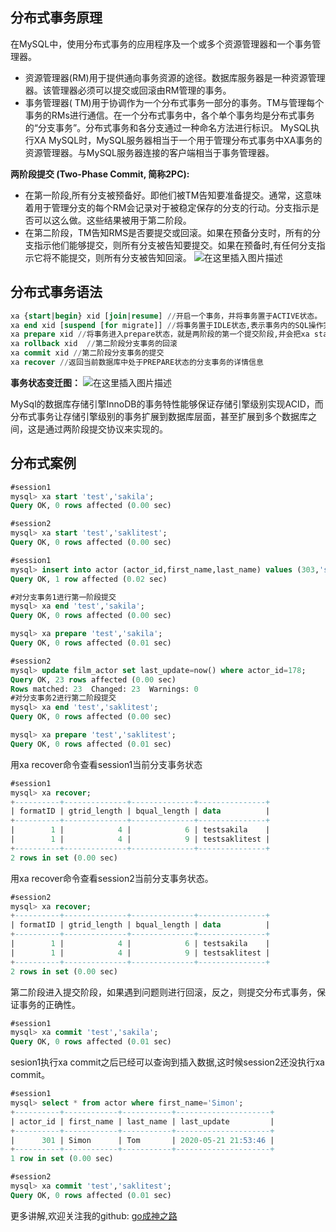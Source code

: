 ﻿## 分布式事务原理
在MySQL中，使用分布式事务的应用程序及一个或多个资源管理器和一个事务管理器。
 - 资源管理器(RM)用于提供通向事务资源的途径。数据库服务器是一种资源管理器。该管理器必须可以提交或回滚由RM管理的事务。
 - 事务管理器( TM)用于协调作为一个分布式事务一部分的事务。TM与管理每个事务的RMs进行通信。在一个分布式事务中，各个单个事务均是分布式事务的“分支事务”。分布式事务和各分支通过一种命名方法进行标识。
	MySQL执行XA MySQL时，MySQL服务器相当于一个用于管理分布式事务中XA事务的资源管理器。与MySQL服务器连接的客户端相当于事务管理器。

**两阶段提交 (Two-Phase Commit, 简称2PC):**
 - 在第一阶段,所有分支被预备好。即他们被TM告知要准备提交。通常，这意味着用于管理分支的每个RM会记录对于被稳定保存的分支的行动。分支指示是否可以这么做。这些结果被用于第二阶段。
 - 在第二阶段，TM告知RMS是否要提交或回滚。如果在预备分支时，所有的分支指示他们能够提交，则所有分支被告知要提交。如果在预备时,有任何分支指示它将不能提交，则所有分支被告知回滚。
![在这里插入图片描述](https://img-blog.csdnimg.cn/2020052717174120.png?x-oss-process=image/watermark,type_ZmFuZ3poZW5naGVpdGk,shadow_10,text_aHR0cHM6Ly9ibG9nLmNzZG4ubmV0L20wXzM3NzMxMDU2,size_16,color_FFFFFF,t_70)
## 分布式事务语法
```sql
xa {start|begin} xid [join|resume] //开启一个事务，并将事务置于ACTIVE状态。
xa end xid [suspend [for migrate]] //将事务置于IDLE状态,表示事务内的SQL操作完成
xa prepare xid //将事务进入prepare状态，就是两阶段的第一个提交阶段,并会把xa start到xa end之间操作记录到binlog中
xa rollback xid  //第二阶段分支事务的回滚
xa commit xid //第二阶段分支事务的提交
xa recover //返回当前数据库中处于PREPARE状态的分支事务的详情信息
```
**事务状态变迁图：**
![在这里插入图片描述](https://img-blog.csdnimg.cn/20200527171820251.png?x-oss-process=image/watermark,type_ZmFuZ3poZW5naGVpdGk,shadow_10,text_aHR0cHM6Ly9ibG9nLmNzZG4ubmV0L20wXzM3NzMxMDU2,size_16,color_FFFFFF,t_70)

MySql的数据库存储引擎InnoDB的事务特性能够保证存储引擎级别实现ACID，而分布式事务让存储引擎级别的事务扩展到数据库层面，甚至扩展到多个数据库之间，这是通过两阶段提交协议来实现的。

## 分布式案例
```sql
#session1
mysql> xa start 'test','sakila';
Query OK, 0 rows affected (0.00 sec)
```

```sql
#session2
mysql> xa start 'test','saklitest';
Query OK, 0 rows affected (0.00 sec)
```

```sql
#session1
mysql> insert into actor (actor_id,first_name,last_name) values (303,'smid','smid');
Query OK, 1 row affected (0.02 sec)

#对分支事务1进行第一阶段提交
mysql> xa end 'test','sakila';
Query OK, 0 rows affected (0.00 sec)

mysql> xa prepare 'test','sakila';
Query OK, 0 rows affected (0.01 sec)
```

```sql
#session2
mysql> update film_actor set last_update=now() where actor_id=178;
Query OK, 23 rows affected (0.00 sec)
Rows matched: 23  Changed: 23  Warnings: 0
#对分支事务2进行第二阶段提交
mysql> xa end 'test','saklitest';
Query OK, 0 rows affected (0.00 sec)

mysql> xa prepare 'test','saklitest';
Query OK, 0 rows affected (0.01 sec)
```

用xa recover命令查看session1当前分支事务状态
```sql
#session1
mysql> xa recover;
+----------+--------------+--------------+---------------+
| formatID | gtrid_length | bqual_length | data          |
+----------+--------------+--------------+---------------+
|        1 |            4 |            6 | testsakila    |
|        1 |            4 |            9 | testsaklitest |
+----------+--------------+--------------+---------------+
2 rows in set (0.00 sec)
```

用xa recover命令查看session2当前分支事务状态。
```sql
#session2
mysql> xa recover;
+----------+--------------+--------------+---------------+
| formatID | gtrid_length | bqual_length | data          |
+----------+--------------+--------------+---------------+
|        1 |            4 |            6 | testsakila    |
|        1 |            4 |            9 | testsaklitest |
+----------+--------------+--------------+---------------+
2 rows in set (0.00 sec)
```

第二阶段进入提交阶段，如果遇到问题则进行回滚，反之，则提交分布式事务，保证事务的正确性。
```sql
#session1
mysql> xa commit 'test','sakila';
Query OK, 0 rows affected (0.01 sec)
```
sesion1执行xa commit之后已经可以查询到插入数据,这时候session2还没执行xa commit。
```sql
#session1
mysql> select * from actor where first_name='Simon';
+----------+------------+-----------+---------------------+
| actor_id | first_name | last_name | last_update         |
+----------+------------+-----------+---------------------+
|      301 | Simon      | Tom       | 2020-05-21 21:53:46 |
+----------+------------+-----------+---------------------+
1 row in set (0.00 sec)
```

```sql
#session2
mysql> xa commit 'test','saklitest';
Query OK, 0 rows affected (0.01 sec)
```


更多讲解,欢迎关注我的github:
[go成神之路](https://github.com/friendlyhank/toBeTopgopher)
